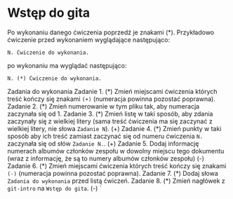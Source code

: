 # Wstęp do gita

Po wykonaniu danego ćwiczenia poprzedź je znakami (\*).
Przykładowo ćwiczenie przed wykonaniem wyglądające następująco:

```
N. Ćwiczenie do wykonania.
```

po wykonaniu ma wyglądać następująco:

```
N. (*) Ćwiczenie do wykonania.
```

Zadania do wykonania
Zadanie 1. (\*) Zmień miejscami ćwiczenia których treść kończy się znakami `(+)` (numeracja powinna pozostać poprawna).
Zadanie 2. (\*) Zmień numerowanie w tym pliku tak, aby numeracja zaczynała się od 1.
Zadanie 3. (\*) Zmień listę w taki sposób, aby zdania zaczynały się z wielkiej litery (sama treść ćwiczenia ma się zaczynać z wielkiej litery, nie słowa `Zadanie N`). (+)
Zadanie 4. (\*) Zmień punkty w taki sposób aby ich treść zamiast zaczynać się od numeru ćwiczenia `N.` zaczynała się od słów `Zadanie N.`. (+)
Zadanie 5. Dodaj informację numerach albumów członków zespołu w dowolny miejscu tego dokumentu (wraz z informację, że są to numery albumów członków zespołu) (-)
Zadanie 6. (\*) Zmień miejscami ćwiczenia których treść kończy się znakami `(-)` (numeracja powinna pozostać poprawna).
Zadanie 7. (\*) Dodaj słowa `Zadania do wykonania` przed listą ćwiczeń.
Zadanie 8. (\*) Zmień nagłówek z `git-intro` na `Wstęp do gita`. (-)
`
